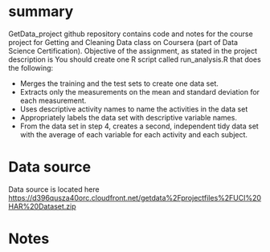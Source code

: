 # summary
GetData_project github repository contains code and notes for the course project for Getting and Cleaning Data class on Coursera (part of Data Science Certification). Objective of the assignment, as stated in the project description is
 You should create one R script called run_analysis.R that does the following:
* Merges the training and the test sets to create one data set.
* Extracts only the measurements on the mean and standard deviation for each measurement. 
* Uses descriptive activity names to name the activities in the data set
* Appropriately labels the data set with descriptive variable names. 
* From the data set in step 4, creates a second, independent tidy data set with the average of each variable for each activity and each subject.

# Data source
Data source is located here https://d396qusza40orc.cloudfront.net/getdata%2Fprojectfiles%2FUCI%20HAR%20Dataset.zip


# Notes
